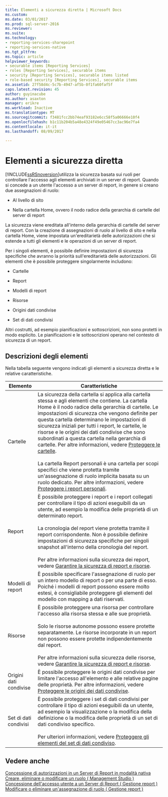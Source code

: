 ```yaml
---
title: Elementi a sicurezza diretta | Microsoft Docs
ms.custom: 
ms.date: 03/01/2017
ms.prod: sql-server-2016
ms.reviewer: 
ms.suite: 
ms.technology:
- reporting-services-sharepoint
- reporting-services-native
ms.tgt_pltfrm: 
ms.topic: article
helpviewer_keywords:
- securable items [Reporting Services]
- roles [Reporting Services], securable items
- security [Reporting Services], securable items listed
- role-based security [Reporting Services], securable items
ms.assetid: 27f58d4c-5c7b-4947-af5b-0f1fa60faf5f
caps.latest.revision: 45
author: guyinacube
ms.author: asaxton
manager: erikre
ms.workload: Inactive
ms.translationtype: MT
ms.sourcegitcommit: f3481fcc2bb74eaf93182e6cc58f5a06666e10f4
ms.openlocfilehash: b1c11b204b5a48e4324f49e05467cc3ac96e7fa4
ms.contentlocale: it-it
ms.lasthandoff: 08/09/2017

---
```

# <a name="securable-items"></a>Elementi a sicurezza diretta
  [!INCLUDE[ssRSnoversion](../../includes/ssrsnoversion-md.md)]utilizza la sicurezza basata sui ruoli per controllare l'accesso agli elementi archiviati in un server di report. Quando si concede a un utente l'accesso a un server di report, in genere si creano due assegnazioni di ruolo:  
  
-   Al livello di sito  
  
-   Nella cartella Home, ovvero il nodo radice della gerarchia di cartelle del server di report  
  
 La sicurezza viene ereditata all'interno della gerarchia di cartelle del server di report. Con la creazione di assegnazioni di ruolo al livello di sito e nella cartella Home, viene impostata un'ereditarietà delle autorizzazioni che si estende a tutti gli elementi e le operazioni di un server di report.  
  
 Per i singoli elementi, è possibile definire impostazioni di sicurezza specifiche che avranno la priorità sull'ereditarietà delle autorizzazioni. Gli elementi che è possibile proteggere singolarmente includono:  
  
-   Cartelle  
  
-   Report  
  
-   Modelli di report  
  
-   Risorse  
  
-   Origini dati condivise  
  
-   Set di dati condivisi  
  
 Altri costrutti, ad esempio pianificazioni e sottoscrizioni, non sono protetti in modo esplicito. Le pianificazioni e le sottoscrizioni operano nel contesto di sicurezza di un report.  
  
## <a name="item-descriptions"></a>Descrizioni degli elementi  
 Nella tabella seguente vengono indicati gli elementi a sicurezza diretta e le relative caratteristiche.  
  
|Elemento|Caratteristiche|  
|----------|---------------------|  
|Cartelle|La sicurezza della cartella si applica alla cartella stessa e agli elementi che contiene. La cartella Home è il nodo radice della gerarchia di cartelle. Le impostazioni di sicurezza che vengono definite per questa cartella determinano le impostazioni di sicurezza iniziali per tutti i report, le cartelle, le risorse e le origini dei dati condivise che sono subordinati a questa cartella nella gerarchia di cartelle. Per altre informazioni, vedere [Proteggere le cartelle](../../reporting-services/security/secure-folders.md).<br /><br /> La cartella Report personali è una cartella per scopi specifici che viene protetta tramite un'assegnazione di ruolo implicita basata su un ruolo dedicato. Per altre informazioni, vedere [Proteggere i report personali](../../reporting-services/security/secure-my-reports.md).|  
|Report|È possibile proteggere i report e i report collegati per controllare il tipo di azioni eseguibili da un utente, ad esempio la modifica delle proprietà di un determinato report.<br /><br /> La cronologia del report viene protetta tramite il report corrispondente. Non è possibile definire impostazioni di sicurezza specifiche per singoli snapshot all'interno della cronologia del report.<br /><br /> Per altre informazioni sulla sicurezza dei report, vedere [Garantire la sicurezza di report e risorse](../../reporting-services/security/secure-reports-and-resources.md).|  
|Modelli di report|È possibile specificare l'assegnazione di ruolo per un intero modello di report o per una parte di esso. Poiché i modelli di report possono essere molto estesi, è consigliabile proteggere gli elementi del modello con mapping a dati riservati.|  
|Risorse|È possibile proteggere una risorsa per controllare l'accesso alla risorsa stessa e alle sue proprietà.<br /><br /> Solo le risorse autonome possono essere protette separatamente. Le risorse incorporate in un report non possono essere protette indipendentemente dal report.<br /><br /> Per altre informazioni sulla sicurezza delle risorse, vedere [Garantire la sicurezza di report e risorse](../../reporting-services/security/secure-reports-and-resources.md).|  
|Origini dati condivise|È possibile proteggere le origini dati condivise per limitare l'accesso all'elemento e alle relative pagine delle proprietà. Per altre informazioni, vedere [Proteggere le origini dei dati condivise](../../reporting-services/security/secure-shared-data-source-items.md).|  
|Set di dati condivisi|È possibile proteggere i set di dati condivisi per controllare il tipo di azioni eseguibili da un utente, ad esempio la visualizzazione o la modifica della definizione o la modifica delle proprietà di un set di dati condiviso specifico.<br /><br /> Per ulteriori informazioni, vedere [Proteggere gli elementi del set di dati condiviso](../../reporting-services/security/secure-shared-dataset-items.md).|  
  
## <a name="see-also"></a>Vedere anche  
 [Concessione di autorizzazioni in un Server di Report in modalità nativa](../../reporting-services/security/granting-permissions-on-a-native-mode-report-server.md)   
 [Creare, eliminare o modificare un ruolo &#40; Management Studio &#41;](../../reporting-services/security/role-definitions-create-delete-or-modify.md)   
 [Concessione dell'accesso utente a un Server di Report &#40; Gestione report &#41;](../../reporting-services/security/grant-user-access-to-a-report-server-report-manager.md)   
 [Modificare o eliminare un'assegnazione di ruolo &#40; Gestione report &#41;](../../reporting-services/security/role-assignments-modify-or-delete.md)  
  
  


